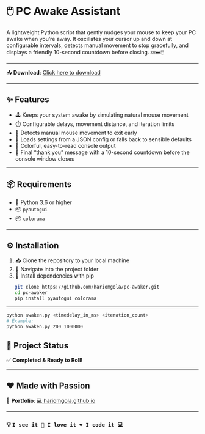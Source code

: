 # 🖱️ PC Awake Assistant

A lightweight Python script that gently nudges your mouse to keep your PC awake when you’re away. It oscillates your cursor up and down at configurable intervals, detects manual movement to stop gracefully, and displays a friendly 10-second countdown before closing. 💤➡️🖱️

---

📥 **Download**: [Click here to download ](https://github.com/hariomgola/pc-awaker/releases/download/v1.0.0/pc_awaker_1.0.exe)

---

## ✨ Features

- 🕹️ Keeps your system awake by simulating natural mouse movement
- ⏱️ Configurable delays, movement distance, and iteration limits
- 👀 Detects manual mouse movement to exit early
- 📄 Loads settings from a JSON config or falls back to sensible defaults
- 🎨 Colorful, easy-to-read console output
- 🙏 Final “thank you” message with a 10-second countdown before the console window closes

---

## 📦 Requirements

- 🐍 Python 3.6 or higher
- 📦 `pyautogui`
- 📦 `colorama`

---

## ⚙️ Installation

1. 📥 Clone the repository to your local machine
2. 📂 Navigate into the project folder
3. 📌 Install dependencies with pip

```bash
   git clone https://github.com/hariomgola/pc-awaker.git
   cd pc-awaker
   pip install pyautogui colorama
```

---

```bash
python awaken.py <timedelay_in_ms> <iteration_count>
# Example:
python awaken.py 200 1000000
```

## 🚧 Project Status

✅ **Completed & Ready to Roll!**

---

## ❤️ Made with Passion

🔗 **Portfolio**: [💻 hariomgola.github.io](https://hariomgola.github.io/)

---

### 💡 `I see it 👀 I love it ❤️ I code it 💻`
